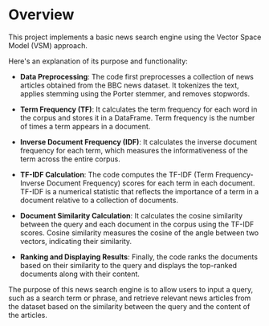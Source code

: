# Overview

This project implements a basic news search engine using the Vector Space Model (VSM) approach. 

Here's an explanation of its purpose and functionality:

* **Data Preprocessing**: The code first preprocesses a collection of news articles obtained from the BBC news dataset. It tokenizes the text, applies stemming using the Porter stemmer, and removes stopwords.

* **Term Frequency (TF)**: It calculates the term frequency for each word in the corpus and stores it in a DataFrame. Term frequency is the number of times a term appears in a document.

* **Inverse Document Frequency (IDF)**: It calculates the inverse document frequency for each term, which measures the informativeness of the term across the entire corpus.

* **TF-IDF Calculation**: The code computes the TF-IDF (Term Frequency-Inverse Document Frequency) scores for each term in each document. TF-IDF is a numerical statistic that reflects the importance of a term in a document relative to a collection of documents.

* **Document Similarity Calculation**: It calculates the cosine similarity between the query and each document in the corpus using the TF-IDF scores. Cosine similarity measures the cosine of the angle between two vectors, indicating their similarity.

* **Ranking and Displaying Results**: Finally, the code ranks the documents based on their similarity to the query and displays the top-ranked documents along with their content.

The purpose of this news search engine is to allow users to input a query, such as a search term or phrase, and retrieve relevant news articles from the dataset based on the similarity between the query and the content of the articles.
